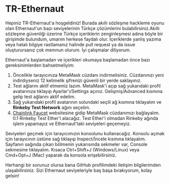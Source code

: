 # TR-Ethernaut

Hepiniz TR-Ethernaut'a hoşgeldiniz! Burada akıllı sözleşme hackleme oyunu olan Ethernaut'un bazı seviyelerinin Türkçe çözümlerini bulabilirsiniz.Akıllı sözleşme güvenliği üzerine Türkçe içeriklerin zenginleşmesi adına böyle bir girişimde bulundum, umarım herkese faydalı olur. İçeriklerde yanlış yazıma veya hatalı bilgiye rastlamanız halinde pull request ya da issue oluşturursanız çok memnun olurum. İyi çalışmalar diliyorum.

 Ethernaut'a başlamadan ve içerikleri okumaya başlamadan önce bazı gereksinimlerden bahsetmeliyim:

 1. Öncelikle tarayıcınıza MetaMask cüzdanı indirmelisiniz. Cüzdanınızı yeni indirdiyseniz 12 kelimelik şifrenizi güvenli bir yerde saklayınız.
 2. Test ağlarını aktif etmemiz lazım. MetaMask'i açıp sağ yukarıdaki profil avatarınıza tıklayıp Ayarlar'ı/Settings açınız. Gelişmiş/Advanced kısmına gelip test ağlarını aktif edelim.
 3. Sağ yukarıdaki profil avatarının solundaki seçili ağ kısmına tıklayalım ve **Rinkeby Test Network** ağını seçelim.
 4. [Chainlink Faucet](https://faucets.chain.link/rinkeby) websitesine gidip MetaMask cüzdanımızı bağlayalım. 0.1 Rinkeby Test Ether'i alacağız. Test Ether'i olmadan Rinkeby ağında işlem yapamayız ve Ethernaut'taki seviyeleri geçemeyiz.

Seviyeleri geçmek için tarayıcımızın konsolunu kullanacağız. Konsolu açmak için tarayıcının üstüne sağ tıklayıp Inspect/İncele kısmına tıklayalım. Sayfanın sağında çıkan bölmenin yukarısında sekmeler var, Console sekmesine tıklayalım. Kısaca Ctrl+Shift+J (Windows/Linux) veya Cmd+Opt+J (Mac) yaparak da konsola erişebilirsiniz.

Herhangi bir sorunuz olursa bana GitHub profilimdeki iletişim bilgilerimden ulaşabilirsiniz. Sizi Ethernaut seviyeleriyle baş başa bırakıyorum, kolay gelsin!
